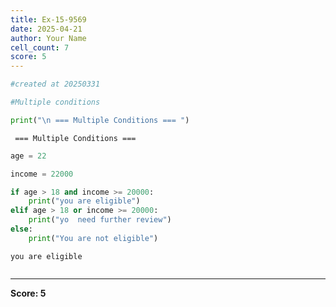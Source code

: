 ```yaml
---
title: Ex-15-9569
date: 2025-04-21
author: Your Name
cell_count: 7
score: 5
---
```


```python
#created at 20250331
```


```python
#Multiple conditions
```


```python
print("\n === Multiple Conditions === ")
```

    
     === Multiple Conditions === 



```python
age = 22
```


```python
income = 22000
```


```python
if age > 18 and income >= 20000:
    print("you are eligible")
elif age > 18 or income >= 20000:
    print("yo  need further review")
else:
    print("You are not eligible")
```

    you are eligible



```python

```


---
**Score: 5**